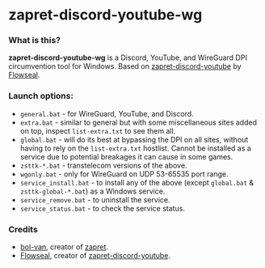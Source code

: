 # **zapret-discord-youtube-wg**
### What is this? 
**zapret-discord-youtube-wg** is a Discord, YouTube, and WireGuard DPI circumvention tool for Windows. 
Based on [zapret-discord-youtube](https://github.com/Flowseal/zapret-discord-youtube) by [Flowseal](https://github.com/Flowseal).

### Launch options:
* `general.bat` - for WireGuard, YouTube, and Discord.
* `extra.bat` - similar to general but with some miscellaneous sites added on top, inspect `list-extra.txt` to see them all.
* `global.bat` - will do its best at bypassing the DPI on all sites, without having to rely on the `list-extra.txt` hostlist. Cannot be installed as a service due to potential breakages it can cause in some games.
* `zsttk-*.bat` - transtelecom versions of the above.
* `wgonly.bat` - only for WireGuard on UDP 53-65535 port range.
* `service_install.bat` - to install any of the above (except `global.bat` & `zsttk-global-*.bat`) as a Windows service.
* `service_remove.bat` - to uninstall the service.
* `service_status.bat` - to check the service status.

### Credits
* [bol-van](https://github.com/bol-van), creator of [zapret](https://github.com/bol-van/zapret).
* [Flowseal](https://github.com/Flowseal), creator of [zapret-discord-youtube](https://github.com/Flowseal/zapret-discord-youtube).
